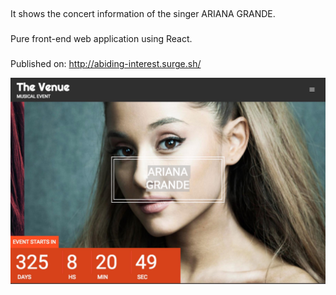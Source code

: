 ##
It shows the concert information of the singer ARIANA GRANDE.
###
Pure front-end web application using React.
###
Published on: http://abiding-interest.surge.sh/

![The Venue](https://raw.githubusercontent.com/cca2016/VenueMusic/master/website.jpg)